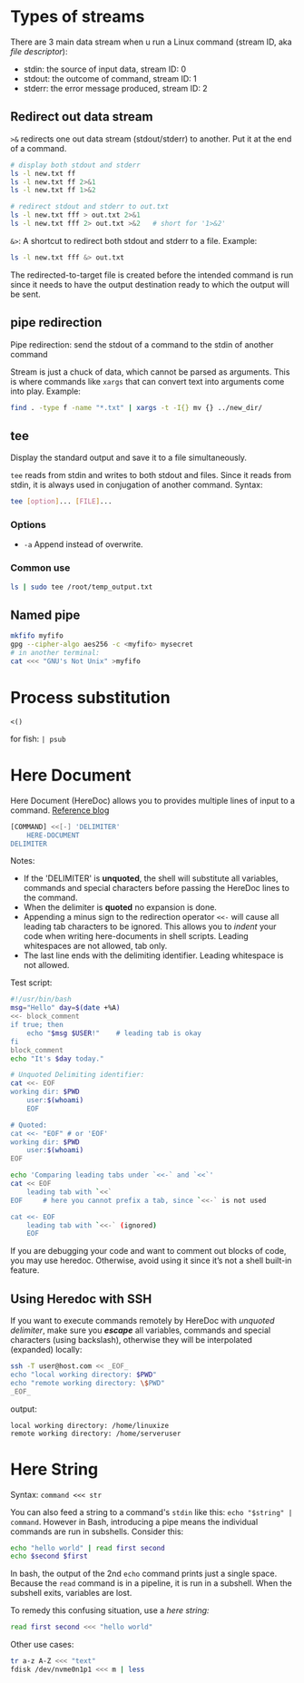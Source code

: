 # Types of streams

There are 3 main data stream when u run a Linux command (stream ID, aka *file descriptor*): 

- stdin: the source of input data, stream ID: 0
- stdout: the outcome of command, stream ID: 1
- stderr: the error message produced, stream ID: 2


## Redirect out data stream
`>&` redirects one out data stream (stdout/stderr) to another. Put it at the end of a command.
```bash
# display both stdout and stderr
ls -l new.txt ff
ls -l new.txt ff 2>&1
ls -l new.txt ff 1>&2

# redirect stdout and stderr to out.txt
ls -l new.txt fff > out.txt 2>&1
ls -l new.txt fff 2> out.txt >&2   # short for '1>&2'
```

`&>`: A shortcut to redirect both stdout and stderr to a file. Example:
```bash
ls -l new.txt fff &> out.txt
```

The redirected-to-target file is created before the intended command is run since it needs to have the output destination ready to which the output will be sent.


## pipe redirection
Pipe redirection: send the stdout of a command to the stdin of another command

Stream is just a chuck of data, which cannot be parsed as arguments. This is where commands like `xargs` that can convert text into arguments come into play. Example: 

```bash
find . -type f -name "*.txt" | xargs -t -I{} mv {} ../new_dir/
```

## tee

Display the standard output and save it to a file simultaneously.

`tee` reads from stdin and writes to both stdout and files. Since it reads from stdin, it is always used in conjugation of another command. Syntax: 

```bash
tee [option]... [FILE]...
```

### Options
- `-a` Append instead of overwrite.

### Common use
```bash
ls | sudo tee /root/temp_output.txt
```

## Named pipe
```bash
mkfifo myfifo
gpg --cipher-algo aes256 -c <myfifo> mysecret
# in another terminal:
cat <<< "GNU's Not Unix" >myfifo
```

# Process substitution

`<()`

for fish: `| psub`


# Here Document

Here Document (HereDoc) allows you to provides multiple lines of input to a command.
  [Reference blog](https://linuxize.com/post/bash-heredoc/)

```bash
[COMMAND] <<[-] 'DELIMITER'
	HERE-DOCUMENT
DELIMITER
```
Notes: 
- If the 'DELIMITER' is **unquoted**, the shell will substitute all variables, commands and special characters before passing the HereDoc lines to the command.
- When the delimiter is **quoted** no expansion is done.
- Appending a minus sign to the redirection operator `<<-` will cause all leading tab characters to be ignored. This allows you to *indent* your code when writing here-documents in shell scripts. Leading whitespaces are not allowed, tab only.  
- The last line ends with the delimiting identifier. Leading whitespace is not allowed.

Test script: 

```bash
#!/usr/bin/bash
msg="Hello" day=$(date +%A)
<<- block_comment
if true; then
	echo "$msg $USER!"    # leading tab is okay
fi
block_comment
echo "It's $day today."

# Unquoted Delimiting identifier:
cat <<- EOF
working dir: $PWD
	user:$(whoami)
	EOF

# Quoted:
cat <<- "EOF" # or 'EOF'
working dir: $PWD
	user:$(whoami)
EOF

echo 'Comparing leading tabs under `<<-` and `<<`'
cat << EOF
	leading tab with `<<`
EOF     # here you cannot prefix a tab, since `<<-` is not used

cat <<- EOF
	leading tab with `<<-` (ignored)
	EOF
```
If you are debugging your code and want to comment out blocks of code, you may use heredoc. Otherwise, avoid using it since it’s not a shell built-in feature.

## Using Heredoc with SSH
If you want to execute commands remotely by HereDoc with *unquoted delimiter*, make sure you ***escape*** all variables, commands and special characters (using backslash), otherwise they will be interpolated (expanded) locally:

```bash
ssh -T user@host.com << _EOF_
echo "local working directory: $PWD"
echo "remote working directory: \$PWD"
_EOF_
```

output: 
```text
local working directory: /home/linuxize
remote working directory: /home/serveruser
```

# Here String

Syntax: `command <<< str`   

You can also feed a string to a command's `stdin` like this:
`echo "$string" | command`. However in Bash, introducing a pipe means the individual commands are run in subshells. Consider this:  

```bash
echo "hello world" | read first second
echo $second $first
```

In bash, the output of the 2nd `echo` command prints just a single space. Because the `read` command is in a pipeline, it is run in a subshell. When the subshell exits, variables are lost.

To remedy this confusing situation, use a *here string:*  

```bash
read first second <<< "hello world"
```

Other use cases:
```bash
tr a-z A-Z <<< "text"
fdisk /dev/nvme0n1p1 <<< m | less
```
